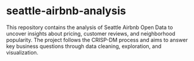 # seattle-airbnb-analysis
This repository contains the analysis of Seattle Airbnb Open Data to uncover insights about pricing, customer reviews, and neighborhood popularity. The project follows the CRISP-DM process and aims to answer key business questions through data cleaning, exploration, and visualization.
